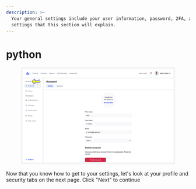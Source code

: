 ```yaml
---
description: >-
  Your general settings include your user information, password, 2FA, and other
  settings that this section will explain.
---
```


# python

<figure><img src="../../../.gitbook/assets/Profile.png" alt=""><figcaption></figcaption></figure>

Now that you know how to get to your settings, let's look at your profile and security tabs on the next page. Click "Next" to continue
